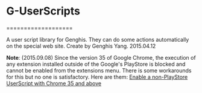 # G-UserScripts
===================

A user script library for Genghis. They can do some actions automatically on the special web site.
Create by Genghis Yang. 2015.04.12

**Note**: (2015.09.08) Since the version 35 of Google Chrome, the execution of any extension installed outside of the Google's PlayStore is blocked and cannot be enabled from the extensions menu. There is some workarounds for this but no one is satisfactory. Here are them: [Enable a non-PlayStore UserScript with Chrome 35 and above](http://stackoverflow.com/questions/24095006/enable-a-non-playstore-userscript-with-chrome-35-and-above)